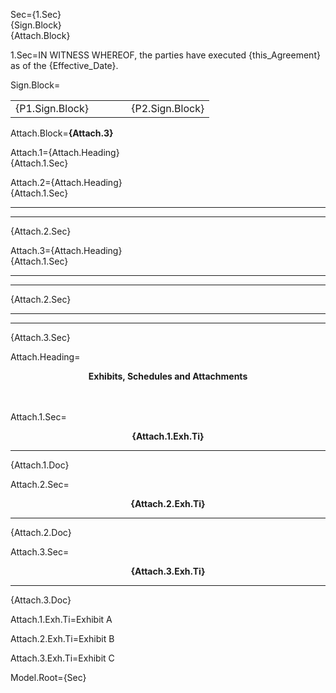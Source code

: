 Sec={1.Sec}<br>{Sign.Block}<br>{Attach.Block}

1.Sec=IN WITNESS WHEREOF, the parties have executed {this_Agreement} as of the {Effective_Date}.

Sign.Block=<table><tr><td valign="top">{P1.Sign.Block}</td><td> &#8195; &#8195; <td valign="top">{P2.Sign.Block}</td></tr></table>

Attach.Block=<b>{Attach.3}</b>

Attach.1={Attach.Heading}<br>{Attach.1.Sec}

Attach.2={Attach.Heading}<br>{Attach.1.Sec}<hr><hr>{Attach.2.Sec}

Attach.3={Attach.Heading}<br>{Attach.1.Sec}<hr><hr>{Attach.2.Sec}<hr><hr>{Attach.3.Sec}

Attach.Heading=<center><b>Exhibits, Schedules and Attachments</b></center><br><br>

Attach.1.Sec=<center><b>{Attach.1.Exh.Ti}</b></center><hr>{Attach.1.Doc}

Attach.2.Sec=<center><b>{Attach.2.Exh.Ti}</b></center><hr>{Attach.2.Doc}

Attach.3.Sec=<center><b>{Attach.3.Exh.Ti}</b></center><hr>{Attach.3.Doc}

Attach.1.Exh.Ti=Exhibit A

Attach.2.Exh.Ti=Exhibit B

Attach.3.Exh.Ti=Exhibit C

Model.Root={Sec}